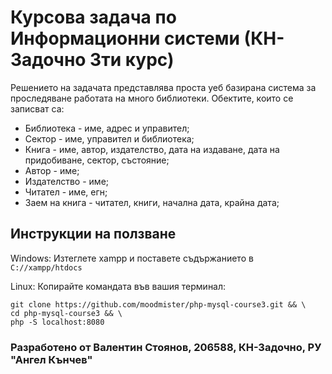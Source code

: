 # Курсова задача по Информационни системи (КН-Задочно 3ти курс)

Решението на задачата представлява проста уеб базирана система за проследяване работата на много библиотеки. Обектите, които се записват са:
- Библиотека - име, адрес и управител;
- Сектор - име, управител и библиотека;
- Книга - име, автор, издателство, дата на издаване, дата на придобиване, сектор, състояние;
- Автор - име;
- Издателство - име;
- Читател - име, егн;
- Заем на книга - читател, книги, начална дата, крайна дата;

## Инструкции на ползване

Windows:
Изтеглете xampp и поставете съдържанието в `C://xampp/htdocs`

Linux:
Копирайте командата във вашия терминал:
```
git clone https://github.com/moodmister/php-mysql-course3.git && \
cd php-mysql-course3 && \
php -S localhost:8080
```

### Разработено от Валентин Стоянов, 206588, КН-Задочно, РУ "Ангел Кънчев"
